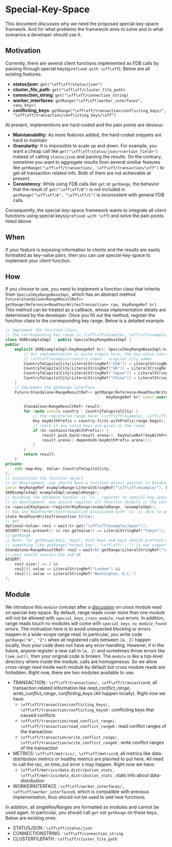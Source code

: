 # Special-Key-Space
This document discusses why we need the proposed special-key-space framwork. And for what problems the framework aims to solve and in what scenarios a developer should use it.   

## Motivation
Currently, there are several client functions implemented as FDB calls by passing through special keys(`prefixed with \xff\xff`). Below are all existing features:
- **status/json**: `get("\xff\xff/status/json")`
- **cluster_file_path**: `get("\xff\xff/cluster_file_path)`
- **connection_string**: `get("\xff\xff/connection_string)`
- **worker_interfaces**: `getRange("\xff\xff/worker_interfaces", <any_key>)`
- **conflicting_keys**: `getRange("\xff\xff/transaction/conflicting_keys/", "\xff\xff/transaction/conflicting_keys/\xff")`

At present, implementions are hard-coded and the pain points are obvious:
- **Maintainability**: As more features added, the hard-coded snippets are hard to maintain 
- **Granularity**: It is impossible to scale up and down. For example, you want a cheap call like `get("\xff\xff/status/json/<certain_field>")` instead of calling `status/json` and parsing the results. On the contrary, sometime you want to aggregate results from several similiar features like `getRange("\xff\xff/transaction/, \xff\xff/transaction/\xff")` to get all transaction related info. Both of them are not achievable at present.
- **Consistency**: While using FDB calls like `get` or `getRange`, the behavior that the result of `get("\xff\xff/B")` is not included in `getRange("\xff\xff/A", "\xff\xff/C")` is inconsistent with general FDB calls.

Consequently, the special-key-space framework wants to integrate all client functions using special keys(`prefixed with \xff`) and solve the pain points listed above.

## When
If your feature is exposing information to clients and the results are easily formatted as key-value pairs, then you can use special-key-space to implement your client function.

## How
If you choose to use, you need to implement a function class that inherits from `SpecialKeyRangeBaseImpl`, which has an abstract method `Future<Standalone<RangeResultRef>> getRange(Reference<ReadYourWritesTransaction> ryw, KeyRangeRef kr)`.
This method can be treated as a callback, whose implementation details are determined by the developer.
Once you fill out the method, register the function class to the corresponding key range.
Below is a detailed example.
```c++
// Implement the function class,
// the corresponding key range is [\xff\xff/example/, \xff\xff/example/\xff)
class SKRExampleImpl : public SpecialKeyRangeBaseImpl {
public:
    explicit SKRExampleImpl(KeyRangeRef kr): SpecialKeyRangeBaseImpl(kr) {
        // Our implementation is quite simple here, the key-value pairs are formatted as:
        // \xff\xff/example/<country_name> : <capital_city_name>
        CountryToCapitalCity[LiteralStringRef("USA")] = LiteralStringRef("Washington, D.C.");
        CountryToCapitalCity[LiteralStringRef("UK")] = LiteralStringRef("London");
        CountryToCapitalCity[LiteralStringRef("Japan")] = LiteralStringRef("Tokyo");
        CountryToCapitalCity[LiteralStringRef("China")] = LiteralStringRef("Beijing");
    }
    // Implement the getRange interface
    Future<Standalone<RangeResultRef>> getRange(Reference<ReadYourWritesTransaction> ryw,
                                            KeyRangeRef kr) const override {
        
        Standalone<RangeResultRef> result;
        for (auto const& country : CountryToCapitalCity) {
            // the registered range here: [\xff\xff/example/, \xff\xff/example/\xff]
            Key keyWithPrefix = country.first.withPrefix(range.begin);
            // check if any valid keys are given in the range
            if (kr.contains(keyWithPrefix)) {
                result.push_back(result.arena(), KeyValueRef(keyWithPrefix, country.second));
                result.arena().dependsOn(keyWithPrefix.arena());
            }
        }
        return result;
    }
private:
    std::map<Key, Value> CountryToCapitalCity;
};
// Instantiate the function object
// In development, you should have a function object pointer in DatabaseContext(DatabaseContext.h) and initialize in DatabaseContext's constructor(NativeAPI.actor.cpp)
const KeyRangeRef exampleRange(LiteralStringRef("\xff\xff/example/"), LiteralStringRef("\xff\xff/example/\xff"));
SKRExampleImpl exampleImpl(exampleRange);
// Assuming the database handler is `cx`, register to special-key-space
// In development, you should register all function objects in the constructor of DatabaseContext(NativeAPI.actor.cpp)
cx->specialKeySpace->registerKeyRange(exampleRange, &exampleImpl);
// Now any ReadYourWritesTransaction associated with `cx` is able to query the info
state ReadYourWritesTransaction tr(cx);
// get
Optional<Value> res1 = wait(tr.get("\xff\xff/example/Japan"));
ASSERT(res1.present() && res.getValue() == LiteralStringRef("Tokyo"));
// getRange
// Note: for getRange(key1, key2), both key1 and key2 should prefixed with \xff\xff
// something like getRange("normal_key", "\xff\xff/...") is not supported yet
Standalone<RangeResultRef> res2 = wait(tr.getRange(LiteralStringRef("\xff\xff/example/U"), LiteralStringRef("\xff\xff/example/U\xff")));
// res2 should contain USA and UK
ASSERT(
    res2.size() == 2 &&
    res2[0].value == LiteralStringRef("London") &&
    res2[1].value == LiteralStringRef("Washington, D.C.")
);
```

## Module
We introduce this `module` concept after a [discussion](https://forums.foundationdb.org/t/versioning-of-special-key-space/2068) on cross module read on special-key-space. By default, range reads cover more than one module will not be allowed with `special_keys_cross_module_read` errors. In addition, range reads touch no modules will come with `special_keys_no_module_found` errors. The motivation here is to avoid unexpected blocking or errors happen in a wide-scope range read. In particular, you write code `getRange("A", "Z")` when all registered calls between `[A, Z)` happen locally, thus your code does not have any error-handling. However, if in the future, anyone register a new call in `[A, Z)` and sometimes throw errors like `time_out()`, then your original code is broken. The `module` is like a top-level directory where inside the module, calls are homogeneous. So we allow cross range read inside each module by default but cross module reads are forbidden. Right now, there are two modules available to use:

- TRANSACTION : `\xff\xff/transaction/, \xff\xff/transaction0`, all transaction related information like *read_conflict_range*, *write_conflict_range*, *conflicting_keys*.(All happen locally). Right now we have:
  - `\xff\xff/transaction/conflicting_keys/, \xff\xff/transaction/conflicting_keys0` : conflicting keys that caused conflicts
  - `\xff\xff/transaction/read_conflict_range/, \xff\xff/transaction/read_conflict_range0` : read conflict ranges of the transaction
  - `\xff\xff/transaction/write_conflict_range/, \xff\xff/transaction/write_conflict_range0` : write conflict ranges of the transaction
- METRICS: `\xff\xff/metrics/, \xff\xff/metrics0`, all metrics like data-distribution metrics or healthy metrics are planned to put here. All need to call the rpc, so time_out error s may happen. Right now we have:
  - `\xff\xff/metrics/data_distribution_stats, \xff\xff/metrics/data_distribution_stats` : stats info about data-distribution
- WORKERINTERFACE : `\xff\xff/worker_interfaces/, \xff\xff/worker_interfaces0`, which is compatible with previous implementation, thus should not be used to add new functions.

In addition, all singleKeyRanges are formatted as modules and cannot be used again. In particular, you should call `get` not `getRange` on these keys. Below are existing ones:

- STATUSJSON : `\xff\xff/status/json`
- CONNECTIONSTRING : `\xff\xff/connection_string`
- CLUSTERFILEPATH : `\xff\xff/cluster_file_path`